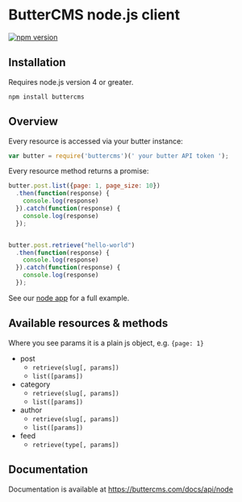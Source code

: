# ButterCMS node.js client

[![npm version](https://img.shields.io/npm/v/buttercms.svg)](https://www.npmjs.org/package/buttercms)

## Installation

Requires node.js version 4 or greater.

```
npm install buttercms
```

## Overview

Every resource is accessed via your butter instance:

```js
var butter = require('buttercms')(' your butter API token ');
```

Every resource method returns a promise:

```js
butter.post.list({page: 1, page_size: 10})
  .then(function(response) {
    console.log(response)
  }).catch(function(response) {
    console.log(response)
  });


butter.post.retrieve("hello-world")
  .then(function(response) {
    console.log(response)
  }).catch(function(response) {
    console.log(response)
  });
```

See our [node app](https://github.com/buttercms/node-example) for a full example.

## Available resources & methods

Where you see params it is a plain js object, e.g. `{page: 1}`

* post
  * `retrieve(slug[, params])`
  * `list([params])`
* category
  * `retrieve(slug[, params])`
  * `list([params])`
* author
  * `retrieve(slug[, params])`
  * `list([params])`
* feed
  * `retrieve(type[, params])`

## Documentation

Documentation is available at https://buttercms.com/docs/api/node
